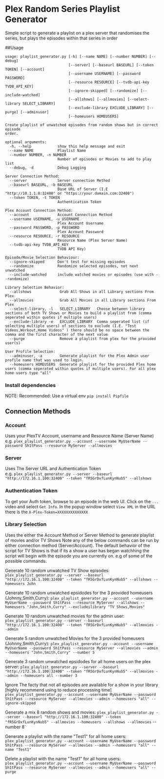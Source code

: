 # Plex Random Series Playlist Generator

Simple script to generate a playlist on a plex server that randomises the series, but plays the episodes within that 
series in order

##Usage
```
usage: playlist_generator.py [-h] [--name NAME] [--number NUMBER] [--debug]
                             [--server] [--baseurl BASEURL] [--token TOKEN] [--account]
                             [--username USERNAME] [--password PASSWORD]
                             [--resource RESOURCE] [--tvdb-api-key TVDB_API_KEY]
                             [--ignore-skipped] [--randomize] [--include-watched]
                             [--allshows] [--allmovies] [--select-library SELECT_LIBRARY]
                             [--exclude-library EXCLUDE_LIBRARY] [--purge] [--adminuser]
                             [--homeusers HOMEUSERS]

Create playlist of unwatched episodes from random shows but in correct episode
order.

optional arguments:
  -h, --help            show this help message and exit
  --name NAME           Playlist Name
  --number NUMBER, -n NUMBER
                        Number of episodes or Movies to add to play list
  --debug, -d           Debug Logging

Server Connection Method:
  --server              Server connection Method
  --baseurl BASEURL, -b BASEURL
                        Base URL of Server (I.E "http://10.1.1.8:32400" or "https://your.domain.com:32400")
  --token TOKEN, -t TOKEN
                        Authentication Token

Plex Account Connection Method:
  --account             Account Connection Method
  --username USERNAME, -u USERNAME
                        Plex Account Username
  --password PASSWORD, -p PASSWORD
                        Plex Account Password
  --resource RESOURCE, -r RESOURCE
                        Resource Name (Plex Server Name)
  --tvdb-api-key TVDB_API_KEY
                        TVDB API Key)

Episode/Movie Selection Behaviour:
  --ignore-skipped      Don't test for missing episodes
  --randomize           Randomize selected episodes, not next unwatched
  --include-watched     include watched movies or episodes (use with --randomize)

Library Selection Behavior:
  --allshows             Grab All Shows in all Library sections From Plex
  --allmovies            Grab All Movies in all Library sections From Plex
  --select-library, -l   SELECT_LIBRARY   Choose between library sections of both TV Shows or Movies to build a playlist from (comma seperated within quotes if multiple users)
  --exclude-library -e   EXCLUDE_LIBRARY  Comma seperated list (if selecting multiple users) of sections to exclude (I.E. "Test Videos,Workout,Home Videos" ) there should be no space between the comma and the first character of the next value
  --purge                Remove a playlist from plex for the provided user(s)

User Profile Selection:
  --adminuser, -a        Generate playlist for the Plex Admin user profile name that was used to login.
  --homeusers HOMEUSERS  Generate playlist for the provided Plex home users (comma seperated within quotes if multiple users). For all plex home users type "all"

```
### Install dependencies
NOTE: Recommended: Use a virtual env
`pip install Pipfile`

## Connection Methods
### Account
Uses your PlexTV Account, username and Resource Name (Server Name)  
e.g. `plex_playlist_generator.py --account --username MyUserName --password Sh1tPass --resource MyServer --allmovies`

### Server
Uses The Server URL and Authentication Token  
e.g. `plex_playlist_generator.py --server --baseurl "http://172.16.1.100:32400" --token "fR5GrDxfLunKynNub5" --allshows`

### Authentication Token
To get your Auth token, browse to an episode in the web UI. Click on the `...` video and select `Get Info`.  In the 
popup window select `View XML` in the URL there is the `X-Plex-Token=XXXXXXXXXXXXXX`

### Library Selection
Uses the either the Account Method or Server Method to generate playlist of movies and/or TV Shows
Note any of the below commands can be run by either connection method (Server/Account). 
The default behavior of the script for TV Shows is that if its a show a user has began watchhing the script will begin with the episode you are currently on.
e.g of some of the possible commands. 

Generate 10 random unwatched TV Show episodes:  
    `plex_playlist_generator.py --server --baseurl "http://172.16.1.100:32400" --token "fR5GrDxfLunKynNub5" --allshows --homeusers John`

Generate 10 random unwatched epsidodes for the 3 provided homeusers (Johnny,Smith,Curry): 
    `plex_playlist_generator.py --account --username MyUserName --password Sh1tPass --resource MyServer --allshows --homeusers "John,Smith,Curry" --excludeilibrary "TV Shows,Movies"`

Generate 10 random unwatched movies for the admin user:
    `plex_playlist_generator.py --server --baseurl "http://172.16.1.100:32400" --token "fR5GrDxfLunKynNub5" --allmovies --admin`

Generate 5 random unwatched Movies for the 3 provided homeusers (Johnny,Smith,Curry): 
  `plex_playlist_generator.py --account --username MyUserName --password Sh1tPass --resource MyServer --allmovies --admin --homeusers "John,Smith,Curry" --number 5`

Generate 3 random unwatched epsidodes for all home users on the plex server:
    `plex_playlist_generator.py --server --baseurl "http://172.16.1.100:32400" --token "fR5GrDxfLunKynNub5" --allmovies --admin --homeusers all --number 3`

Ignore The facty that not all episodes are available for a show in your library [highly recommend using to reduce processing time]
    `plex_playlist_generator.py --account --username MyUserName --password Sh1tPass --resource MyServer --allmovies --admin --homeusers "all" --ignore-skipped`

Generate a mix 8 random shows and movies:
    `plex_playlist_generator.py --server --baseurl "http://172.16.1.100:32400" --token "fR5GrDxfLunKynNub5" --allmovies --homeusers --allshows --allmovies` --number 8`

Generate a playlist with the name "Test1" for all home users:
`plex_playlist_generator.py --account --username MyUserName --password Sh1tPass --resource MyServer --allmovies --admin --homeusers "all" --name "Test1"`

Delete a playlist with the name "Test1" for all home users:
    `plex_playlist_generator.py --account --username MyUserName --password Sh1tPass --resource MyServer --allmovies --admin --homeusers "all" --purge`

